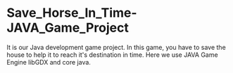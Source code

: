 # Save_Horse_In_Time-JAVA_Game_Project
It is our Java development game project. In this game, you have to save the house to help it to reach it's destination in time. Here we use JAVA Game Engine libGDX and core java.
